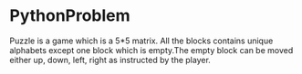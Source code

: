 # PythonProblem
Puzzle is a game which is a 5*5 matrix. All the blocks contains unique alphabets  except one block which is empty.The empty block can be moved either up, down, left, right as instructed by the player.
